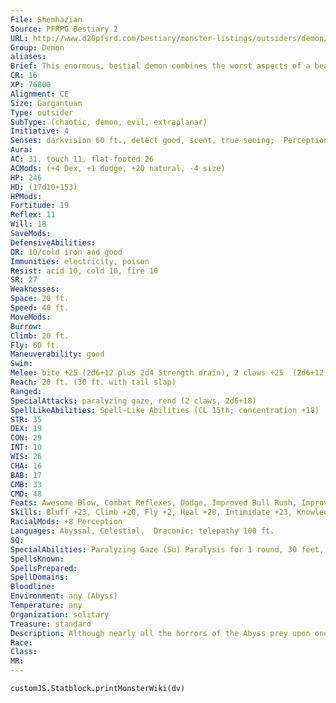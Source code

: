 ```yaml
---
File: Shemhazian
Source: PFRPG Bestiary 2
URL: http://www.d20pfsrd.com/bestiary/monster-listings/outsiders/demon/demon-shemhazian
Group: Demon
aliases: 
Brief: This enormous, bestial demon combines the worst aspects of a bear, a mantis, a wolf, and a reptilian humanoid.
CR: 16
XP: 76800
Alignment: CE
Size: Gargantuan
Type: outsider
SubType: (chaotic, demon, evil, extraplanar)
Initiative: 4
Senses: darkvision 60 ft., detect good, scent, true seeing;  Perception +36
Aura: 
AC: 31, touch 11, flat-footed 26
ACMods: (+4 Dex, +1 dodge, +20 natural, -4 size)
HP: 246
HD: (17d10+153)
HPMods: 
Fortitude: 19
Reflex: 11
Will: 18
SaveMods: 
DefensiveAbilities: 
DR: 10/cold iron and good
Immunities: electricity, poison
Resist: acid 10, cold 10, fire 10
SR: 27
Weaknesses: 
Space: 20 ft.
Speed: 40 ft.
MoveMods: 
Burrow: 
Climb: 20 ft.
Fly: 60 ft.
Maneuverability: good
Swim: 
Melee: bite +25 (2d6+12 plus 2d4 Strength drain), 2 claws +25  (2d6+12), 2 pincers +23 (1d12+6), tail slap +23 (2d6+6)
Reach: 20 ft. (30 ft. with tail slap)
Ranged: 
SpecialAttacks: paralyzing gaze, rend (2 claws, 2d6+18)
SpellLikeAbilities: Spell-Like Abilities (CL 15th; concentration +18)  Constant-detect good, fly, true seeing At will-greater teleport (self plus 50 lbs. of objects only), invisibility, telekinesis (DC 18)  3/day-clairaudience/clairvoyance, mass inflict serious wounds (DC 20), prying eyes  1/day-blasphemy (DC 20), summon (level 5, 1 shemhazian 30% or 1d4 vrocks 60%)
STR: 35
DEX: 19
CON: 29
INT: 10
WIS: 26
CHA: 16
BAB: 17
CMB: 33
CMD: 48
Feats: Awesome Blow, Combat Reflexes, Dodge, Improved Bull Rush, Improved Vital Strike, Lightning Reflexes, Multiattack, Power Attack, Vital Strike
Skills: Bluff +23, Climb +20, Fly +2, Heal +28, Intimidate +23, Knowledge (religion) +20, Perception +36, Sense Motive +28
RacialMods: +8 Perception
Languages: Abyssal, Celestial,  Draconic; telepathy 100 ft.
SQ: 
SpecialAbilities: Paralyzing Gaze (Su) Paralysis for 1 round, 30 feet, Fortitude DC 21 negates. Evil creatures are immune to this effect. The save DC is Charisma-based.  Strength Drain (Su) A shemhazian demon deals 2d4 points of Strength drain with each successful bite. A DC 27 Fortitude save reduces this amount to 1d4 points of Strength damage.  The save DC is Constitution-based.
SpellsKnown: 
SpellsPrepared: 
SpellDomains: 
Bloodline: 
Environment: any (Abyss)
Temperature: any
Organization: solitary
Treasure: standard
Description: Although nearly all the horrors of the Abyss prey upon one another in an endless, eternal bloodbath, shemhazians are predators among predators. They are more intimidating and physically powerful than most demons, combining the features of numerous insectile and bestial hunters into one massive, deadly form. Although they don't require sustenance, shemhazians take perverse delight in mutilating and eating their victims.  A shemhazian stands 35 feet tall and weighs 12,000 pounds. They form from the sinful souls of torturers and those who enjoyed mutilating living victims to death.
Race: 
Class: 
MR: 
---
```

```dataviewjs
customJS.Statblock.printMonsterWiki(dv)
```
